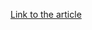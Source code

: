 [Link to the article](https://news.sophos.com/en-us/2023/05/18/the-phantom-menace-brute-ratel-remains-rare-and-targeted/)
